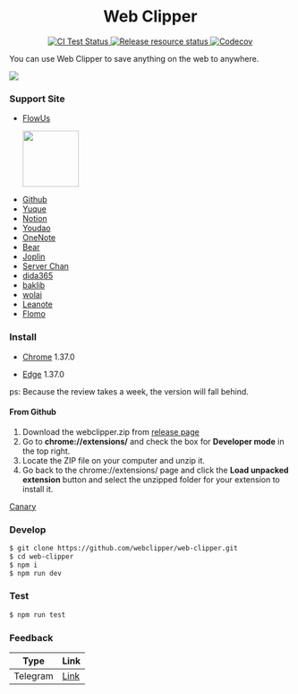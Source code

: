 <h1 align="center">Web Clipper</h1>
<p align="center">
    <a href="https://github.com/webclipper/web-clipper/actions">
      <img src="https://github.com/webclipper/web-clipper/workflows/CI%20Test/badge.svg" alt="CI Test Status">
    </a>
     <a href="https://github.com/webclipper/web-clipper/actions">
      <img src="https://github.com/webclipper/web-clipper/workflows/Release resource/badge.svg" alt="Release resource status">
    </a>
    <a href="https://codecov.io/gh/webclipper/web-clipper">
      <img src="https://img.shields.io/codecov/c/github/webclipper/web-clipper/master.svg?style=flat-square" alt="Codecov">
    </a>
</p>

You can use Web Clipper to save anything on the web to anywhere.

<img src="https://clipper.website/static/image/screenshot.png">

### Support Site

- [FlowUs](https://flowus.cn/)

  <img style="width:100px" src="https://github.com/webclipper/web-clipper/blob/master/flowus-logo.jpg?raw=true">

* [Github](https://github.com)
* [Yuque](https://www.yuque.com)
* [Notion](https://www.notion.so/)
* [Youdao](https://note.youdao.com/)
* [OneNote](https://www.onenote.com/)
* [Bear](https://bear.app)
* [Joplin](https://joplinapp.org/)
* [Server Chan](http://sc.ftqq.com/3.version)
* [dida365](https://dida365.com/)
* [baklib](https://www.baklib-free.com/)
* [wolai](https://www.wolai.com/)
* [Leanote](https://github.com/leanote/leanote)
* [Flomo](https://flomoapp.com/)

### Install

- [Chrome](https://chrome.google.com/webstore/detail/web-clipper/mhfbofiokmppgdliakminbgdgcmbhbac) 1.37.0

- [Edge](https://microsoftedge.microsoft.com/addons/detail/opejamnnohhbjflpbhnmdlknhjkfhfdp) 1.37.0

ps: Because the review takes a week, the version will fall behind.

#### From Github

1. Download the webclipper.zip from [release page](https://github.com/webclipper/web-clipper/releases)
2. Go to **chrome://extensions/** and check the box for **Developer mode** in the top right.
3. Locate the ZIP file on your computer and unzip it.
4. Go back to the chrome://extensions/ page and click the **Load unpacked extension** button and select the unzipped folder for your extension to install it.

[Canary](https://github.com/webclipper/web-clipper/releases/tag/canary)

### Develop

```bash
$ git clone https://github.com/webclipper/web-clipper.git
$ cd web-clipper
$ npm i
$ npm run dev
```

### Test

```bash
$ npm run test
```

### Feedback

| Type     | Link                                                 |
| -------- | ---------------------------------------------------- |
| Telegram | [Link](https://t.me/joinchat/HoVttRRUIA6aXASixzoqAw) |
